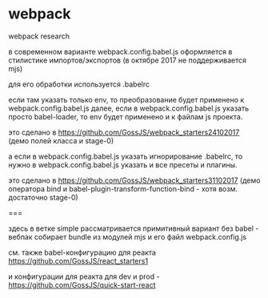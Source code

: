 # webpack
webpack research

в современном варианте webpack.config.babel.js оформляется в стилистике импортов/экспортов (в октябре 2017 не поддерживается mjs)

для его обработки используется .babelrc

если там указать только env, то преобразование будет применено к webpack.config.babel.js
далее, если в webpack.config.babel.js указать просто babel-loader, то env будет применено и к файлам js проекта.

это сделано в https://github.com/GossJS/webpack_starters24102017 
 (демо полей класса и stage-0)

а если в webpack.config.babel.js указать игнорирование .babelrc, то нужно в webpack.config.babel.js указать и все пресеты и плагины.

это сделано в https://github.com/GossJS/webpack_starters31102017
 (демо оператора bind и babel-plugin-transform-function-bind - хотя возм. достаточно stage-0)
 
 ===
 
 здесь в ветке simple рассматривается примитивный вариант без babel - вебпак собирает bundle из модулей mjs и его файл webpack.config.js
 
 см. также  babel-конфигурацию для реакта https://github.com/GossJS/react_starters1
 
 и конфигурации для реакта для dev и prod - https://github.com/GossJS/quick-start-react
